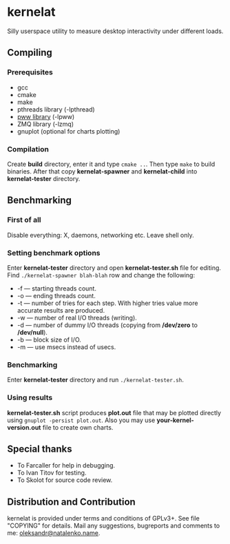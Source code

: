 kernelat
===============

Silly userspace utility to measure desktop interactivity under different loads.

Compiling
---------

### Prerequisites

* gcc
* cmake
* make
* pthreads library (-lpthread)
* [pww library](https://github.com/pfactum/libpww) (-lpww)
* ZMQ library (-lzmq)
* gnuplot (optional for charts plotting)

### Compilation

Create **build** directory, enter it and type `cmake ..`. Then type `make` to build binaries. After that copy **kernelat-spawner** and **kernelat-child** into **kernelat-tester** directory.

Benchmarking
------------

### First of all

Disable everything: X, daemons, networking etc. Leave shell only.

### Setting benchmark options

Enter **kernelat-tester** directory and open **kernelat-tester.sh** file for editing. Find `./kernelat-spawner blah-blah` row and change the following:

* -f — starting threads count.
* -o — ending threads count.
* -t — number of tries for each step. With higher tries value more accurate results are produced.
* -w — number of real I/O threads (writing).
* -d — number of dummy I/O threads (copying from __/dev/zero__ to __/dev/null__).
* -b — block size of I/O.
* -m — use msecs instead of usecs.

### Benchmarking

Enter **kernelat-tester** directory and run `./kernelat-tester.sh`.

### Using results

**kernelat-tester.sh** script produces **plot.out** file that may be plotted directly using `gnuplot -persist plot.out`. Also you may use **your-kernel-version.out** file to create own charts.

Special thanks
--------------

* To Farcaller for help in debugging.
* To Ivan Titov for testing.
* To Skolot for source code review.

Distribution and Contribution
-----------------------------

kernelat is provided under terms and conditions of GPLv3+. See file "COPYING" for details. Mail any suggestions, bugreports and comments to me: oleksandr@natalenko.name.
